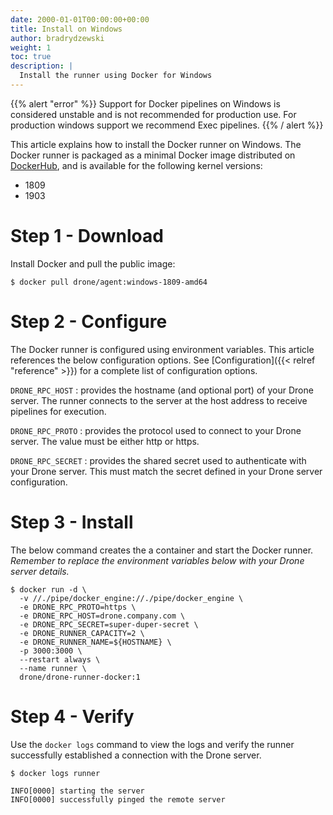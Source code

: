 ```yaml
---
date: 2000-01-01T00:00:00+00:00
title: Install on Windows
author: bradrydzewski
weight: 1
toc: true
description: |
  Install the runner using Docker for Windows
---
```


{{% alert "error" %}}
Support for Docker pipelines on Windows is considered unstable and is not recommended for production use. For production windows support we recommend Exec pipelines.
{{% / alert %}}

This article explains how to install the Docker runner on Windows. The Docker runner is packaged as a minimal Docker image distributed on [DockerHub](https://hub.docker.com/r/drone/drone-runner-ssh), and is available for the following kernel versions:

* 1809
* 1903

# Step 1 - Download

Install Docker and pull the public image:

```
$ docker pull drone/agent:windows-1809-amd64
```

# Step 2 - Configure

The Docker runner is configured using environment variables. This article references the below configuration options. See [Configuration]({{< relref "reference" >}}) for a complete list of configuration options.

`DRONE_RPC_HOST`
: provides the hostname (and optional port) of your Drone server. The runner connects to the server at the host address to receive pipelines for execution.

`DRONE_RPC_PROTO`
: provides the protocol used to connect to your Drone server. The value must be either http or https.

`DRONE_RPC_SECRET`
: provides the shared secret used to authenticate with your Drone server. This must match the secret defined in your Drone server configuration.

# Step 3 - Install

The below command creates the a container and start the Docker runner. _Remember to replace the environment variables below with your Drone server details._

```
$ docker run -d \
  -v //./pipe/docker_engine://./pipe/docker_engine \
  -e DRONE_RPC_PROTO=https \
  -e DRONE_RPC_HOST=drone.company.com \
  -e DRONE_RPC_SECRET=super-duper-secret \
  -e DRONE_RUNNER_CAPACITY=2 \
  -e DRONE_RUNNER_NAME=${HOSTNAME} \
  -p 3000:3000 \
  --restart always \
  --name runner \
  drone/drone-runner-docker:1
```

# Step 4 - Verify

Use the `docker logs` command to view the logs and verify the runner successfully established a connection with the Drone server.

```
$ docker logs runner

INFO[0000] starting the server
INFO[0000] successfully pinged the remote server 
```

